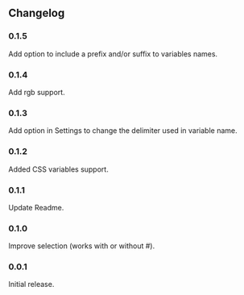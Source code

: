## Changelog

### 0.1.5

Add option to include a prefix and/or suffix to variables names.

### 0.1.4

Add rgb support.

### 0.1.3

Add option in Settings to change the delimiter used in variable name.

### 0.1.2

Added CSS variables support.

### 0.1.1

Update Readme.

### 0.1.0

Improve selection (works with or without #).

### 0.0.1

Initial release.
